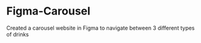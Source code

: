 # Figma-Carousel
Created a carousel website in Figma to navigate between 3 different types of drinks 
